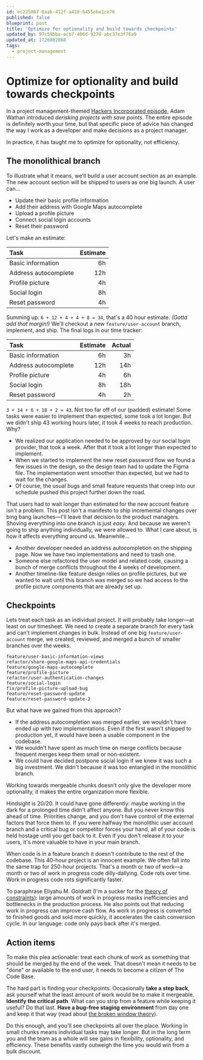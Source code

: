 ```yaml
---
id: ec225867-8aab-412f-a410-6455ebe1ce76
published: false
blueprint: post
title: 'Optimize for optionality and build towards checkpoints'
updated_by: 97c59bba-acb7-406d-9278-abc37e3f76a9
updated_at: 1726082868
tags:
  - project-management
---
```

# Optimize for optionality and build towards checkpoints

In a project management-themed [Hackers Incorporated episode](https://hackersincorporated.com/episodes/how-to-not-suck-at-project-management), Adam Wathan introduced *derisking projects with save points*. The entire episode is definitely worth your time, but that specific piece of advice has changed the way I work as a developer and make decisions as a project manager.

In practice, it has taught me to optimize for optionality, not efficiency.

<!--more-->

## The monolithical branch

To illustrate what it means, we'll build a user account section as an example. The new account section will be shipped to users as one big launch. A user can…

- Update their basic profile information
- Add their address with Google Maps autocomplete
- Upload a profile picture
- Connect social login accounts
- Reset their password

Let's make an estimate:

| Task | Estimate |
|:--|--:|
| Basic information | 6h |
| Address autocomplete | 12h |
| Profile picture | 4h |
| Social login | 8h |
| Reset password | 4h |

Summing up: `6 + 12 + 4 + 4 + 8 = 34`,  that's a 40 hour estimate. *(Gotta add that margin!)* We'll checkout a new `feature/user-account` branch, implement, and ship. The final logs in our time tracker:

| Task | Estimate | Actual |
|:--|--:|--:|
| Basic information | 6h | 3h |
| Address autocomplete | 12h | 14h |
| Profile picture | 4h | 6h |
| Social login | 8h | 18h |
| Reset password | 4h | 2h |

`3 + 14 + 6 + 18 + 2 = 43`. Not too far off of our (padded) estimate! Some tasks were easier to implement than expected, some took a lot longer. But we didn't ship 43 working hours later, it took 4 weeks to reach production. Why?

- We realized our application needed to be approved by our social login provider, that took a week. After that it took a lot longer than expected to implement.
- When we started to implement the new reset password flow we found a few issues in the design, so the design team had to update the Figma file. The implementation went smoother than expected, but we had to wait for the changes.
- Of course, the usual bugs and small feature requests that creep into our schedule pushed this project further down the road.

That users had to wait longer than estimated for the new account feature isn't a problem. This post isn't a manifesto to ship incremental changes over bing bang launches—I'll leave that decision to the product managers. Shoving everything into one branch is just *easy*. And because we weren't going to ship anything individually, we were allowed to. What I care about, is how it affects everything around us. Meanwhile…

- Another developer needed an address autocompletion on the shipping page. Now we have two implementations and need to trash one.
- Someone else refactored the user model and related code, causing a bunch of merge conflicts throughout the 4 weeks of development. 
- Another timeline-like feature design relies on profile pictures, but we wanted to wait until this branch was merged so we had access to the profile picture components that are already set up.

## Checkpoints

Lets treat each task as an individual project. It will probably take longer—at least on our timesheet. We need to create a separate branch for every task and can't implement changes in bulk. Instead of one big `feature/user-account` merge, we created, reviewed, and merged a bunch of smaller branches over the weeks.

```
feature/user-basic-information-views
refactor/share-google-maps-api-credentials
feature/google-maps-autocomplete
feature/profile-picture
refactor/user-authentication-changes
feature/social-login
fix/profile-picture-upload-bug
feature/reset-password-update
feature/reset-password-update-2
```

But what have we gained from this approach?

- If the address autocompletion was merged earlier, we wouldn't have ended up with two implementations. Even if the first wasn't shipped to production yet, it would have been a usable component in the codebase.
- We wouldn't have spent as much time on merge conflicts because frequent merges keep them small or non-existent.
- We could have decided postpone social login if we knew it was such a big investment. We didn't because it was too entangled in the monolithic branch.

Working towards mergeable chunks doesn't only give the developer more optionality, it makes the entire organization more flexible.

Hindsight is 20/20. It could have gone differently: maybe working in the dark for a prolonged time didn't affect anyone. But you never know this ahead of time. Priorities change, and you don't have control of the external factors that force them to. If you were halfway the monolithic user account branch and a critical bug or competitor forces your hand, all of your code is held hostage until you get back to it. Even if you don't release it to your users, it's more valuable to have in your main branch.

When code is in a feature branch it doesn't contribute to the rest of the codebase. This 40-hour project is an innocent example. We often fall into the same trap for 250-hour projects. That's a month or two of work—a month or two of work in progress code dilly-dallying. Code rots over time. Work in progress code rots significantly faster.

To paraphrase Eliyahu M. Goldratt (I'm a sucker for the [theory of constraints](https://literal.club/book/the-goal-guyo5)): large amounts of work in progress masks inefficiencies and bottlenecks in the production process. He also points out that reducing work in progress can improve cash flow. As work in progress is converted to finished goods and sold more quickly, it accelerates the cash conversion cycle. In our language: code only pays back after it's merged.

## Action items

To make this plea actionable: treat each chunk of work as something that should be merged by the end of the week. That doesn't mean it needs to be "done" or available to the end user, it needs to become a citizen of The Code Base.

The hard part is finding your checkpoints. Occasionally **take a step back**, ask yourself what the least amount of work would be to make it mergeable. **Identify the critical path**. What can you strip from a feature while keeping it useful? Do that last. **Have a bug-free staging environment** from day one and keep it that way (read about [the broken window theory](https://en.wikipedia.org/wiki/Broken_windows_theory)).

Do this enough, and you'll see checkpoints all over the place. Working in small chunks means individual tasks may take longer. But in the long term you and the team as a whole will see gains in flexibility, optionality, and efficiency. These benefits vastly outweigh the time you would win from a bulk discount.
